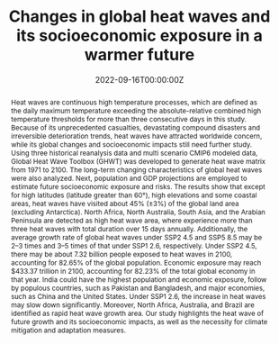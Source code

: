 ---
title: "Changes in global heat waves and its socioeconomic exposure in a warmer future"
authors:
- admin
- Yaping Yang
- Xiaona Chen
- Xiafang Yue
- Yangxiaoyue Liu
- Ying Xin
author_notes:
- "Equal contribution"
- "Equal contribution"
date: "2022-09-16T00:00:00Z"
doi: "https://doi.org/10.1016/j.crm.2022.100459"

# Schedule page publish date (NOT publication's date).
publishDate: "2022-09-20T00:00:00Z"

# Publication type.
# Accepts a single type but formatted as a YAML list (for Hugo requirements).
# Enter a publication type from the CSL standard.
publication_types: ["article-journal"]

# Publication name and optional abbreviated publication name.
publication: "*Climate Risk Management*"
publication_short: ""

abstract: 'Heat waves are continuous high temperature processes, which are defined as the daily maximum temperature exceeding the absolute-relative combined high temperature thresholds for more than three consecutive days in this study. Because of its unprecedented casualties, devastating compound disasters and irreversible deterioration trends, heat waves have attracted worldwide concern, while its global changes and socioeconomic impacts still need further study. Using three historical reanalysis data and multi scenario CMIP6 modeled data, Global Heat Wave Toolbox (GHWT) was developed to generate heat wave matrix from 1971 to 2100. The long-term changing characteristics of global heat waves were also analyzed. Next, population and GDP projections are employed to estimate future socioeconomic exposure and risks. The results show that except for high latitudes (latitude greater than 60°), high elevations and some coastal areas, heat waves have visited about 45% (±3%) of the global land area (excluding Antarctica). North Africa, North Australia, South Asia, and the Arabian Peninsula are detected as high heat wave area, where experience more than three heat waves with total duration over 15 days annually. Additionally, the average growth rate of global heat waves under SSP2 4.5 and SSP5 8.5 may be 2–3 times and 3–5 times of that under SSP1 2.6, respectively. Under SSP2 4.5, there may be about 7.32 billion people exposed to heat waves in 2100, accounting for 82.65% of the global population. Economic exposure may reach $433.37 trillion in 2100, accounting for 82.23% of the total global economy in that year. India could have the highest population and economic exposure, follow by populous countries, such as Pakistan and Bangladesh, and major economies, such as China and the United States. Under SSP1 2.6, the increase in heat waves may slow down significantly. Moreover, North Africa, Australia, and Brazil are identified as rapid heat wave growth area. Our study highlights the heat wave of future growth and its socioeconomic impacts, as well as the necessity for climate mitigation and adaptation measures.'

# Summary. An optional shortened abstract.
summary: 

tags:
- Heat Waves
- Climate Extremes
- Exposure
featured: true

# links:
# - name: ""
#   url: ""
url_pdf: 'uploads/journal-article-202201-heatwave.pdf'
url_code: ''
url_dataset: 'https://doi.org/10.6084/m9.figshare.17075660.v6'
url_poster: ''
url_project: ''
url_slides: ''
url_source: ''
url_video: ''

# Featured image
# To use, add an image named `featured.jpg/png` to your page's folder. 
image:
  caption: 'Graphical user interface of CETD'
  focal_point: ""
  preview_only: false

# Associated Projects (optional).
#   Associate this publication with one or more of your projects.
#   Simply enter your project's folder or file name without extension.
#   E.g. `internal-project` references `content/project/internal-project/index.md`.
#   Otherwise, set `projects: []`.
projects: []

# Slides (optional).
#   Associate this publication with Markdown slides.
#   Simply enter your slide deck's filename without extension.
#   E.g. `slides: "example"` references `content/slides/example/index.md`.
#   Otherwise, set `slides: ""`.
slides: example
---